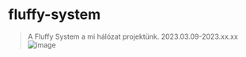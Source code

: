 # **fluffy-system**
>A Fluffy System a mi hálózat projektünk. 2023.03.09-2023.xx.xx
![image](https://user-images.githubusercontent.com/79644072/233685588-3699789b-4663-4413-820a-def5e8f0e3ad.png)
